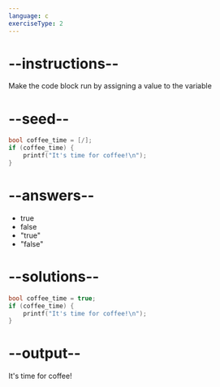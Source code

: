 ```yaml
---
language: c
exerciseType: 2
---
```


# --instructions--

Make the code block run by assigning a value to the variable

# --seed--

```c
bool coffee_time = [/];
if (coffee_time) {
    printf("It's time for coffee!\n");
}
```

# --answers--

- true
- false
- "true"
- "false"

# --solutions--

```c
bool coffee_time = true;
if (coffee_time) {
    printf("It's time for coffee!\n");
}
```

# --output--

It's time for coffee!
